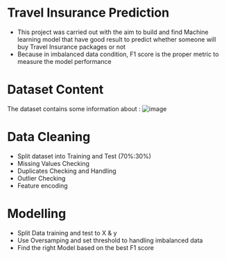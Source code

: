 # Travel Insurance Prediction
* This project was carried out with the aim to build and find Machine learning model that have good result to predict whether someone will buy Travel Insurance packages or not
* Because in imbalanced data condition, F1 score is the proper metric to measure the model performance

# Dataset Content
The dataset contains some information about :
![image](https://user-images.githubusercontent.com/86509831/137668380-c2bd6a18-83d4-4459-91a3-daf2d3d9792f.png)

# Data Cleaning
* Split dataset into Training and Test (70%:30%)
* Missing Values Checking 
* Duplicates Checking and Handling
* Outlier Checking
* Feature encoding
# Modelling
* Split Data training and test to X & y
* Use Oversamping and set threshold to handling imbalanced data
* Find the right Model based on the best F1 score
